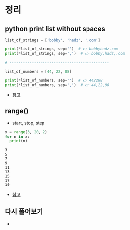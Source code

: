 # 정리

## python print list without spaces

```python
list_of_strings = ['bobby', 'hadz', '.com']

print(*list_of_strings, sep='')  # 👉️ bobbyhadz.com
print(*list_of_strings, sep=',')  # 👉️ bobby,hadz,.com

# ---------------------------------------------

list_of_numbers = [44, 22, 88]

print(*list_of_numbers, sep='')  # 👉️ 442288
print(*list_of_numbers, sep=',')  # 👉️ 44,22,88

```

- [참고](https://bobbyhadz.com/blog/python-print-list-without-spaces)

## range()

- start, stop, step
```python
x = range(3, 20, 2)
for n in x:
  print(n)
```

```text
3
5
7
9
11
13
15
17
19
```

- [참고](https://www.w3schools.com/python/ref_func_range.asp)


## 다시 풀어보기
- 